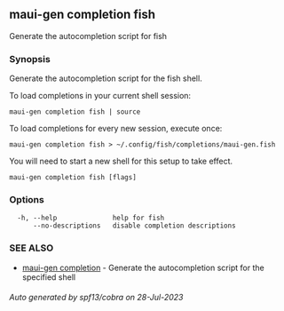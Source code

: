 ## maui-gen completion fish

Generate the autocompletion script for fish

### Synopsis

Generate the autocompletion script for the fish shell.

To load completions in your current shell session:

	maui-gen completion fish | source

To load completions for every new session, execute once:

	maui-gen completion fish > ~/.config/fish/completions/maui-gen.fish

You will need to start a new shell for this setup to take effect.


```
maui-gen completion fish [flags]
```

### Options

```
  -h, --help              help for fish
      --no-descriptions   disable completion descriptions
```

### SEE ALSO

* [maui-gen completion](maui-gen_completion.md)	 - Generate the autocompletion script for the specified shell

###### Auto generated by spf13/cobra on 28-Jul-2023

